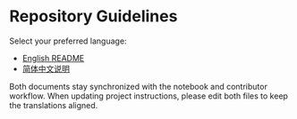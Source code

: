 # Repository Guidelines

Select your preferred language:

- [English README](README_EN.md)
- [简体中文说明](README_CN.md)

Both documents stay synchronized with the notebook and contributor workflow. When updating project instructions, please edit both files to keep the translations aligned.
